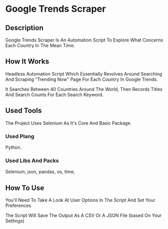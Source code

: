 # Google Trends Scraper

## Description

Google Trends Scraper Is An Automation Script To Explore What Concerns 
Each Country In The Mean Time.

## How It Works

Headless Automation Script Which Essentially Revolves Around Searching And Scraping
"Trending Now" Page For Each Country In Google Trends.

It Searches Between 40 Countries Around The World,
Then Records Titles And Search Counts For Each Search Keyword.

## Used Tools

The Project Uses Selenium As It's Core And Basic Package.

### Used Plang 
Python.

### Used Libs And Packs 

Selenium,
json,
pandas,
os,
time,

## How To Use

You'll Need To Take A Look At User Options In The Script And Set Your Preferences

The Script Will Save The Output As A CSV Or A JSON File (based On Your Settings)

